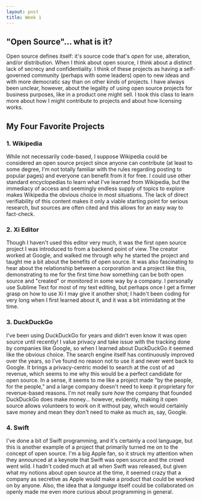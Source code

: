 ```yaml
---
layout: post
title: Week 1
---
```



## "Open Source"... what is it?
Open source defines itself: it's source code that's *open* for use, alteration, and/or distribution. When I think about open source, I think about a distinct lack of secrecy and confidentiality. I think of these projects as having a self-governed community (perhaps with some leaders) open to new ideas and with more democratic say than on other kinds of projects. I have always been unclear, however, about the legality of using open source projects for business purposes, like in a product one might sell. I took this class to learn more about how I might contribute to projects and about how licensing works.

## My Four Favorite Projects

### 1. Wikipedia
While not necessarily code-based, I suppose Wikipedia could be considered an open source project since anyone can contribute (at least to some degree, I'm not totally familiar with the rules regarding posting to popular pages) and everyone can benefit from it for free. I could use other standard encyclopedias to learn what I've learned from Wikipedia, but the immediacy of access and seemingly endless supply of topics to explore makes Wikipedia the obvious choice in most situations. The lack of direct verifiability of this content makes it only a viable starting point for serious research, but sources are often cited and this allows for an easy way to fact-check.

### 2. Xi Editor
Though I haven't used this editor very much, it was the first open source project I was introduced to from a backend point of view. The creator worked at Google, and walked me through why he started the project and taught me a bit about the benefits of open source. It was also fascinating to hear about the relationship between a corporation and a project like this, demonstrating to me for the first time how something can be both open source and "created" or monitored in some way by a company. I personally use Sublime Text for most of my text editing, but perhaps once I get a firmer grasp on how to use Xi I may give it another shot; I hadn't been coding for very long when I first learned about it, and it was a bit intimidating at the time.

### 3. DuckDuckGo
I've been using DuckDuckGo for years and didn't even know it was open source until recently! I value privacy and take issue with the tracking done by companies like Google, so when I learned about DuckDuckGo it seemed like the obvious choice. The search engine itself has continuously improved over the years, so I've found no reason not to use it and never went back to Google. It brings a privacy-centric model to search at the cost of ad revenue, which seems to me why this would be a perfect candidate for open source. In a sense, it seems to me like a project made "by the people, for the people," and a large company doesn't need to keep it proprietary for revenue-based reasons. I'm not really sure *how* the company that founded DuckDuckGo does make money... however, evidently, making it open source allows volunteers to work on it without pay, which would certainly save money and mean they don't need to make as much as, say, Google.

### 4. Swift
I've done a bit of Swift programming, and it's certainly a cool language, but this is another example of a project that primarily turned me on to the concept of open source. I'm a big Apple fan, so it struck my attention when they announced at a keynote that Swift was open source and the crowd went wild. I hadn't coded much at all when Swift was released, but given what my notions about open source at the time, it seemed crazy that a company as secretive as Apple would make a product that could be worked on by anyone. Also, the idea that a *language* itself could be collaborated on openly made me even more curious about programming in general.
